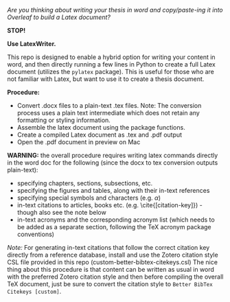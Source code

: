 *Are you thinking about writing your thesis in word and copy/paste-ing it into Overleaf to build a Latex document?*

**STOP!**

**Use LatexWriter.**

This repo is designed to enable a hybrid option for writing your content in word, and then directly running a few lines in Python to create a full Latex document (utilizes the ```pylatex``` package).
This is useful for those who are not familiar with Latex, but want to use it to create a thesis document. 

**Procedure:**
- Convert .docx files to a plain-text .tex files. Note: The conversion process uses a plain text intermediate which does not retain any formatting or styling information. 
- Assemble the latex document using the package functions. 
- Create a compiled Latex document as .tex and .pdf output
- Open the .pdf document in preview on Mac

**WARNING:** the overall procedure requires writing latex commands directly in the word doc for the following (since the docx to tex conversion outputs plain-text):
- specifying chapters, sections, subsections, etc.
- specifying the figures and tables, along with their in-text references 
- specifying special symbols and characters (e.g. $\alpha$)
- in-text citations to articles, books etc. (e.g. \cite{[citation-key]}) - though also see the note below
- in-text acronyms and the corresponding acronym list (which needs to be added as a separate section, following the TeX acronym package conventions)

*Note:*
For generating in-text citations that follow the correct citation key directly from a reference database, install and use the Zotero citation style CSL file provided in this repo (custom-better-bibtex-citekeys.csl) 
The nice thing about this procedure is that content can be written as usual in word with the preferred Zotero citation style and then before  compiling the overall TeX document, just be sure to convert the citation style to `Better BibTex Citekeys [custom]`.



